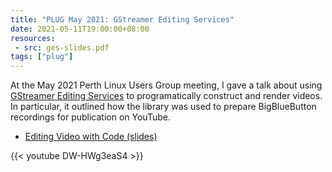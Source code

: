 ```yaml
---
title: "PLUG May 2021: GStreamer Editing Services"
date: 2021-05-11T19:00:00+08:00
resources:
 - src: ges-slides.pdf
tags: ["plug"]
---
```


At the May 2021 Perth Linux Users Group meeting, I gave a talk about
using [GStreamer Editing
Services](https://gstreamer.freedesktop.org/documentation/gst-editing-services/)
to programatically construct and render videos. In particular, it
outlined how the library was used to prepare BigBlueButton recordings
for publication on YouTube.

<!--more-->

* [Editing Video with Code (slides)](ges-slides.pdf)

{{< youtube DW-HWg3eaS4 >}}
